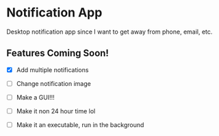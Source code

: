 # Notification App
Desktop notification app since I want to get away from phone, email, etc.

## Features Coming Soon!
- [x] Add multiple notifications
- [ ] Change notification image
- [ ] Make a GUI!!!
- [ ] Make it non 24 hour time lol
- [ ] Make it an executable, run in the background

